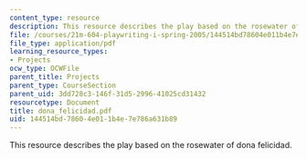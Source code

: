 ```yaml
---
content_type: resource
description: This resource describes the play based on the rosewater of dona felicidad.
file: /courses/21m-604-playwriting-i-spring-2005/144514bd78604e011b4e7e786a631b89_dona_felicidad.pdf
file_type: application/pdf
learning_resource_types:
- Projects
ocw_type: OCWFile
parent_title: Projects
parent_type: CourseSection
parent_uid: 3dd728c3-146f-31d5-2996-41025cd31432
resourcetype: Document
title: dona_felicidad.pdf
uid: 144514bd-7860-4e01-1b4e-7e786a631b89
---
```

This resource describes the play based on the rosewater of dona felicidad.

